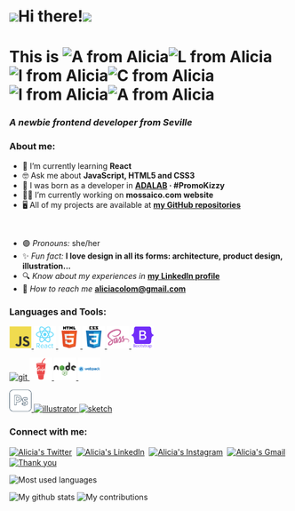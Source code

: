 <!--
**alicia-colom/alicia-colom** is a ✨ _special_ ✨ repository because its `README.md` (this file) appears on your GitHub profile.
<div style="width:100%;height:0;padding-bottom:75%;position:relative;"><iframe src="https://giphy.com/embed/T9uDcSZiPElXQopwWr" width="100%" height="100%" style="position:absolute" frameBorder="0" class="giphy-embed" allowFullScreen></iframe></div><p><a href="https://giphy.com/gifs/ecardmint-happy-smile-T9uDcSZiPElXQopwWr">via GIPHY</a></p>

A little more about me...
```
const aliciacolom = {
  code: ["Javascript", "HTML", "CSS"],
  tools: ["React"],
  preprocessor: ["SASS"],
  techCommunities: {
     adalaber: "PromoKizzy"
  },
}
```

<p align="left"> <img src="https://komarev.com/ghpvc/?username=alicia-colom&label=Profile%20views&color=eeff00&style=flat" alt="alicia-colom" /> </p>

<p><img align="left" src="https://github-readme-stats.vercel.app/api/top-langs?username=alicia-colom&show_icons=true&locale=en&layout=compact" alt="alicia-colom" /></p>
<p>&nbsp;<img align="center" src="https://github-readme-stats.vercel.app/api?username=alicia-colom&show_icons=true&locale=en" alt="alicia-colom" /></p>
<p><img align="center" src="https://github-readme-streak-stats.herokuapp.com/?user=alicia-colom&" alt="alicia-colom" /></p>

<p align="left"> <a href="https://twitter.com/aliciacolom" target="blank"><img src="https://img.shields.io/twitter/follow/aliciacolom?logo=twitter&style=for-the-badge" alt="aliciacolom" /></a> </p>

<a href="https://twitter.com/aliciacolom">
  <img align="left" alt="Alicia Colom | Twitter" width="21px" src="https://raw.githubusercontent.com/anuraghazra/anuraghazra/master/assets/twitter.svg" />
</a>
-->


<h1><img src="https://emojis.slackmojis.com/emojis/images/1471045884/964/woman.gif?1471045884" width="40"/>Hi there!<img src="https://emojis.slackmojis.com/emojis/images/1471045883/958/wfh.gif?1471045883" width="35"/></h1>
<h1>This is <img alt="A from Alicia" src="https://emojis.slackmojis.com/emojis/images/1481250592/1443/a.jpg?1481250592" width="35"/><img alt="L from Alicia" src="https://emojis.slackmojis.com/emojis/images/1481250733/1454/l.jpg?1481250733" width="35"/><img alt="I from Alicia" src="https://emojis.slackmojis.com/emojis/images/1481250618/1451/i.jpg?1481250618" width="35"/><img alt="C from Alicia" src="https://emojis.slackmojis.com/emojis/images/1481250615/1445/c.jpg?1481250615" width="35"/><img alt="I from Alicia" src="https://emojis.slackmojis.com/emojis/images/1481250618/1451/i.jpg?1481250618" width="35"/><img alt="A from Alicia" src="https://emojis.slackmojis.com/emojis/images/1481250592/1443/a.jpg?1481250592" width="35"/></h1>

<h3><i>A newbie frontend developer from Seville</i></h3>


<h3 align="left">About me:</h3>

* 🌱 I’m currently learning **React**
* 🤓 Ask me about **JavaScript, HTML5 and CSS3**
* 🐥 I was born as a developer in **[ADALAB](https://github.com/Adalab) · #PromoKizzy**
* 👷‍♀️ I’m currently working on **mossaico.com website**
* 🖥️ All of my projects are available at **[my GitHub repositories](https://github.com/alicia-colom?tab=repositories)**

</br>

* 🟣 *Pronouns:* she/her
* ✨ *Fun fact:* **I love design in all its forms: architecture, product design, illustration...**
* 🔍 *Know about my experiences in* **[my LinkedIn profile](https://www.linkedin.com/in/aliciacolomortega/)**
* 📨 *How to reach me* **aliciacolom@gmail.com**


<h3 align="left">Languages and Tools:</h3>
<p align="left"> 
   <a href="https://developer.mozilla.org/en-US/docs/Web/JavaScript" target="_blank"> <img src="https://raw.githubusercontent.com/devicons/devicon/master/icons/javascript/javascript-original.svg" alt="javascript" width="40" height="40"/> </a> 
   <a href="https://reactjs.org/" target="_blank"> <img src="https://raw.githubusercontent.com/devicons/devicon/master/icons/react/react-original-wordmark.svg" alt="react" width="40" height="40"/> </a> 
    <a href="https://www.w3.org/html/" target="_blank"> <img src="https://raw.githubusercontent.com/devicons/devicon/master/icons/html5/html5-original-wordmark.svg" alt="html5" width="40" height="40"/> </a> 
    <a href="https://www.w3schools.com/css/" target="_blank"> <img src="https://raw.githubusercontent.com/devicons/devicon/master/icons/css3/css3-original-wordmark.svg" alt="css3" width="40" height="40"/> </a> 
    <a href="https://sass-lang.com" target="_blank"> <img src="https://raw.githubusercontent.com/devicons/devicon/master/icons/sass/sass-original.svg" alt="sass" width="40" height="40"/> </a> 
  <a href="https://getbootstrap.com" target="_blank"> <img src="https://raw.githubusercontent.com/devicons/devicon/master/icons/bootstrap/bootstrap-plain-wordmark.svg" alt="bootstrap" width="40" height="40"/> </a> 

  <a href="https://git-scm.com/" target="_blank"> <img src="https://www.vectorlogo.zone/logos/git-scm/git-scm-icon.svg" alt="git" width="40" height="40"/> </a> 
  <a href="https://gulpjs.com" target="_blank"> <img src="https://raw.githubusercontent.com/devicons/devicon/master/icons/gulp/gulp-plain.svg" alt="gulp" width="40" height="40"/> </a> 
  <a href="https://nodejs.org" target="_blank"> <img src="https://raw.githubusercontent.com/devicons/devicon/master/icons/nodejs/nodejs-original-wordmark.svg" alt="nodejs" width="40" height="40"/> </a> 
    <a href="https://webpack.js.org" target="_blank"> <img src="https://raw.githubusercontent.com/devicons/devicon/d00d0969292a6569d45b06d3f350f463a0107b0d/icons/webpack/webpack-original-wordmark.svg" alt="webpack" width="40" height="40"/> </a> </p>
  
  <a href="https://www.photoshop.com/en" target="_blank"> <img src="https://raw.githubusercontent.com/devicons/devicon/master/icons/photoshop/photoshop-line.svg" alt="photoshop" width="40" height="40"/> </a> 
  <a href="https://www.adobe.com/in/products/illustrator.html" target="_blank"> <img src="https://www.vectorlogo.zone/logos/adobe_illustrator/adobe_illustrator-icon.svg" alt="illustrator" width="40" height="40"/> </a> 
  <a href="https://www.sketch.com/" target="_blank"> <img src="https://www.vectorlogo.zone/logos/sketchapp/sketchapp-icon.svg" alt="sketch" width="40" height="40"/> </a> 


<h3 align="left">Connect with me:</h3>
<p align="left">
<a href="https://twitter.com/aliciacolom" target="blank"><img align="center" src="https://emojis.slackmojis.com/emojis/images/1450733056/231/twitter.png?1450733056" alt="Alicia's Twitter" height="30" width="40" /></a>&nbsp;
<a href="https://linkedin.com/in/aliciacolomortega" target="blank"><img align="center" src="https://emojis.slackmojis.com/emojis/images/1470343326/711/linkedin.png?1470343326" alt="Alicia's LinkedIn" height="40" width="40" /></a>&nbsp;
<a href="https://instagram.com/aliciacolom" target="blank"><img align="center" src="https://emojis.slackmojis.com/emojis/images/1467306728/632/instagram.png?1467306728" alt="Alicia's Instagram" height="40" width="40" /></a>&nbsp;
  <a href="mailto:aliciacolom@gmail.com" target="blank"><img align="center" src="https://emojis.slackmojis.com/emojis/images/1450319444/38/gmail.png?1450319444" alt="Alicia's Gmail" height="40" width="40" /></a>&nbsp;
  <a href="https://media.giphy.com/media/QBGfW8HqzXzYDojCqo/giphy.gif" target="blank"><img align="center" src="https://emojis.slackmojis.com/emojis/images/1471045846/820/fireworks.gif?1471045846" alt="Thank you" height="40" width="40" /></a>

</p>

![Most used languages](https://github-readme-stats.vercel.app/api/top-langs?username=alicia-colom&show_icons=true&locale=en&layout=compact&theme=yeblu)

![My github stats](https://github-readme-stats.vercel.app/api?username=alicia-colom&show_icons=true&theme=yeblu)
![My contributions](https://github-readme-streak-stats.herokuapp.com/?user=alicia-colom&show_icons=true&theme=yeblu)
